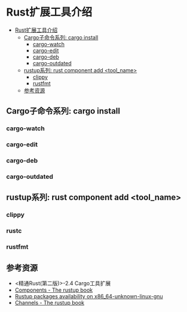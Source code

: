 # Rust扩展工具介绍

<!--ts-->

* [Rust扩展工具介绍](#rust扩展工具介绍)
    * [Cargo子命令系列: cargo install ](#cargo子命令系列-cargo-install-)
        * [cargo-watch](#cargo-watch)
        * [cargo-edit](#cargo-edit)
        * [cargo-deb](#cargo-deb)
        * [cargo-outdated](#cargo-outdated)
    * [rustup系列: rust component add &lt;tool_name&gt;](#rustup系列-rust-component-add-tool_name)
        * [clippy](#clippy)
        * [rustfmt](#rustfmt)
    * [参考资源](#参考资源)

<!-- Created by https://github.com/ekalinin/github-markdown-toc -->
<!-- Added by: runner, at: Tue Jun 14 15:47:47 UTC 2022 -->

<!--te-->

## Cargo子命令系列: cargo install <binary crate name>

### cargo-watch

### cargo-edit

### cargo-deb

### cargo-outdated

## rustup系列: rust component add <tool_name>

### clippy

### rustc

### rustfmt

## 参考资源

- <精通Rust(第二版)>-2.4 Cargo工具扩展
- [Components - The rustup book](https://rust-lang.github.io/rustup/concepts/components.html)
- [Rustup packages availability on x86_64-unknown-linux-gnu](https://rust-lang.github.io/rustup-components-history/)
- [Channels - The rustup book](https://rust-lang.github.io/rustup/concepts/channels.html#nightly-availability)